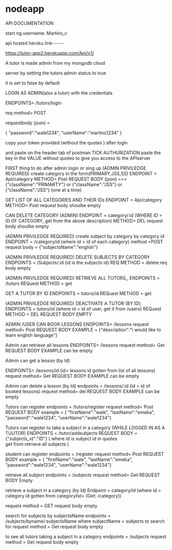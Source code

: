 # nodeapp
 
 API DOCUMENTATION 
 
 
 start ng username.    Martins_c
 
  api hosted  heroku link------
  
https://tutor-app2.herokuapp.com/Api/v1/

A tutor is made admin from my mongodb cloud 
 
 server by setting the tutors admin status to true
 
 it is set to false by default

LOGIN AS ADMIN(also a tutor) with the credentials

ENDPOINTS=        /tutors/login

req method= POST

requestbody   (json)  =

{ 
"password":"wale1234",
"userName":"martins1234"
}

copy your token provided (without the quotes ) after login

and paste on the header tab of postman TICK AUTHURIZATION
paste the key in the VALUE without quotes
 to give you access to the APIserver

 


FIRST thing to do after admin login or sing up
(ADMIN PRIVILEDGE REQUIRED)
 create category in the form(PRIMARY,JSS,SS)
ENDPOINT =    Api/category
METHOD= Post
REQUEST BODY  (json) ===
{"className":"PRIMARTY"}   or     {"className":"JSS"}  or    {"className":"JSS"}
(one at a time)


GET LIST OF ALL CATEGORIES  AND THEIR IDs
ENDPOINT =    Api/category
METHOD= Post
request body shoulbe empty

CAN DELETE CATEGORY (ADMIN)
ENDPOINT =    category/:id   (WHERE ID = ID OF CATEGORY, get from  the above description)
METHOD=     DEL
request body shoulbe empty

(ADMIN PRIVILEDGE REQUIRED)
create subject by category by category id
ENDPOINT =    /category/id                  (where id = id of each category)
method =POST 
request body =
{"subjectsName":"english"}


(ADMIN PRIVILEDGE REQUIRED)
DELETE SUBJECTS BY CATEGORY
ENDPOINTS  =     /Subjects/:id             (id is the subjects id)
REQ METHOD = delete
req body empty


(ADMIN PRIVILEDGE REQUIRED)
 RETRIEVE ALL TUTORS,,
ENDPOINTS =  /tutors
REQuest METHOD =  get

GET A TUTOR BY ID 
ENDPOINTS =  tutors/id
REQuest METHOD =  get



(ADMIN PRIVILEDGE REQUIRED)
DEACTIVATE A TUTOR  (BY ID);
ENDPOINTS =  tutors/id                                   (where id = id of user, get it from /users)
REQuest METHOD =  DEL
REQUEST BODY EMPTY


ADMIN /USER CAN BOOK LESSONS
ENDPOINTS=    /lessons
request method= Post
REQUEST BODY EXAMPLE =
{"description":"i would like to learn english language"}

Admin can retrieve all lessons
ENDPOINTS=    /lessons
request method= Get
REQUEST BODY EXAMPLE can be empty

 Admin can get a lesson (by Id)

ENDPOINTS=    /lessons/id                    (id= lessons id gotten from list of all lessons)
request method= Get
REQUEST BODY EXAMPLE can be empty

 Admin can delete a lesson (by Id)
endpoints = /lessons/:id                   (id = id of booked lessons)
request method= del
REQUEST BODY EXAMPLE can be empty

Tutors can register 
endpoints =   /tutors/register
request method=  Post
REQUEST BODY  example =
{ "firstName":"wale",
"lastName":"emeka",
"password":"wale1234",
"userName":"wale1234"}



 Tutors can register to take a subject in a category
(WHILE LOGGED IN AS A TUUTOR)
ENDPOINTS =     /tutor/addsubjects
REQUEST BODY ={"subjects_id":"ID"}                    ( where id is subject id in quotes                                             
                                                      get from retrieve all subjects    )                                                                                     


student can register
endpoints =   /register
request method=  Post
REQUEST BODY  example =
{ "firstName":"wale",
"lastName":"emeka",
"password":"wale1234",
"userName":"wale1234"}


retrieve all subject 
endpoints =   /subjects
request method=  Get
REQUEST BODY   Empty

 retrieve a subject in a category (by Id)
Endpoint = category/id      (where id = category id gotten from categorylist=  (Get:   /category))


requets method = GET
request body empty


search for subjects by subjectsName
endpoints = /subjects/byname/:subjectsName
where subjectName = subjects to search for
request method = Get
request body empty

 to see all tutors taking a subject in a category
endpoints = /subjects
request method = Get
request body empty


